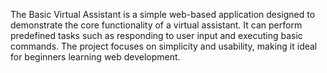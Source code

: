 The Basic Virtual Assistant is a simple web-based application designed to demonstrate the core functionality of a virtual assistant. It can perform predefined tasks such as responding to user input and executing basic commands. The project focuses on simplicity and usability, making it ideal for beginners learning web development.

